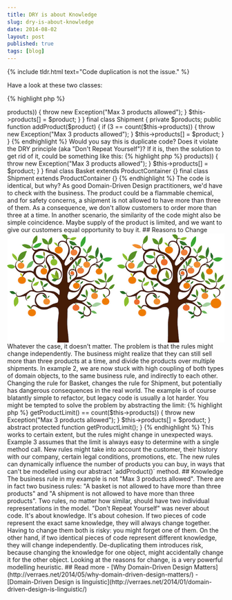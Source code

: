 ```yaml
---
title: DRY is about Knowledge
slug: dry-is-about-knowledge
date: 2014-08-02
layout: post
published: true
tags: [blog]
---
```


{% include tldr.html text="Code duplication is not the issue." %}

Have a look at these two classes:

{% highlight php %}
<?php // example 1
final class Basket
{
    private $products;

    public function addProduct($product)
    {
        if (3 == count($this->products)) {
            throw new Exception("Max 3 products allowed");
        }
        $this->products[] = $product;
    }
}

final class Shipment
{
    private $products;

    public function addProduct($product)
    {
        if (3 == count($this->products)) {
            throw new Exception("Max 3 products allowed");
        }
        $this->products[] = $product;
    }
}
{% endhighlight %}


Would you say this is duplicate code? Does it violate the DRY principle (aka "Don't Repeat Yourself")?

If it is, then the solution to get rid of it, could be something like this:

{% highlight php %}
<?php // example 2
abstract class ProductContainer
{
    protected $products;

    public function addProduct($product)
    {
        if (3 == count($this->products)) {
            throw new Exception("Max 3 products allowed");
        }
        $this->products[] = $product;
    } 
}

final class Basket extends ProductContainer {}
final class Shipment extends ProductContainer {}
{% endhighlight %}

The code is identical, but why? As good Domain-Driven Design practitioners, we'd have to check with the business. The product could be a flammable chemical, and for safety concerns, a shipment is not allowed to have more than three of them. As a consequence, we don't allow customers to order more than three at a time. 

In another scenario, the similarity of the code might also be simple coincidence. Maybe supply of the product is limited, and we want to give our customers equal opportunity to buy it.
 
<img style="float:left;margin-right: 10px" src="/img/posts/2014-08-02-dry-is-about-knowledge/find-the-differences-small.jpg" alt="Find the differences">
 
 
## Reasons to Change
 
Whatever the case, it doesn't matter. The problem is that the rules might change independently. The business might realize that they can still sell more than three products at a time, and divide the products over multiple shipments. In example 2, we are now stuck with high coupling of both types of domain objects, to the same business rule, and indirectly to each other. Changing the rule for Basket, changes the rule for Shipment, but potentially has dangerous consequences in the real world. The example is of course blatantly simple to refactor, but legacy code is usually a lot harder.  

You might be tempted to solve the problem by abstracting the limit:

{% highlight php %}
<?php // example 3
abstract class ProductContainer
{
    protected $products;

    public function addProduct($product)
    {
        if ($this->getProductLimit() == count($this->products)) {
            throw new Exception("Max 3 products allowed");
        }
        $this->products[] = $product;
    } 
    
    abstract protected function getProductLimit();
}
{% endhighlight %}

This works to certain extent, but the rules might change in unexpected ways. Example 3 assumes that the limit is always easy to determine with a single method call. New rules might take into account the customer, their history with our company, certain legal conditions, promotions, etc. The new rules can dynamically influence the number of products you can buy, in ways that can't be modelled using our abstract `addProduct()` method.

## Knowledge

The business rule in my example is not "Max 3 products allowed". There are in fact two business rules: "A basket is not allowed to have more than three products" and "A shipment is not allowed to have more than three products". Two rules, no matter how similar, should have two individual representations in the model.

"Don't Repeat Yourself" was never about code. It's about knowledge. It's about cohesion. If two pieces of code represent the exact same knowledge, they will always change together. Having to change them both is risky: you might forget one of them. On the other hand, if two identical pieces of code represent different knowledge, they will change independently. De-duplicating them introduces risk, because changing the knowledge for one object, might accidentally change it for the other object.

Looking at the reasons for change, is a very powerful modelling heuristic.

## Read more

- [Why Domain-Driven Design Matters](http://verraes.net/2014/05/why-domain-driven-design-matters/)
- [Domain-Driven Design is linguistic](http://verraes.net/2014/01/domain-driven-design-is-linguistic/)
